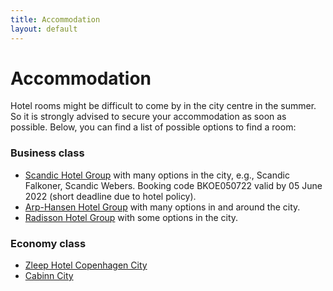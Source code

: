```yaml
---
title: Accommodation
layout: default
---
```


# Accommodation

Hotel rooms might be difficult to come by in the city centre in the summer. So it is strongly advised to secure your accommodation as soon as possible. Below, you can find a list of possible options to find a room:

### Business class
* [Scandic Hotel Group](https://www.scandichotels.dk/) with many options in the city, e.g., Scandic Falkoner, Scandic Webers. Booking code BKOE050722 valid by 05 June 2022 (short deadline due to hotel policy).
* [Arp-Hansen Hotel Group](https://www.arp-hansen.dk/) with many options in and around the city.
* [Radisson Hotel Group](https://www.radissonhotels.com/) with some options in the city.

### Economy class
* [Zleep Hotel Copenhagen City](https://www.zleep.com/en/hotel/copenhagen-city/)
* [Cabinn City](https://www.cabinn.com/hotel/cabinn-city)